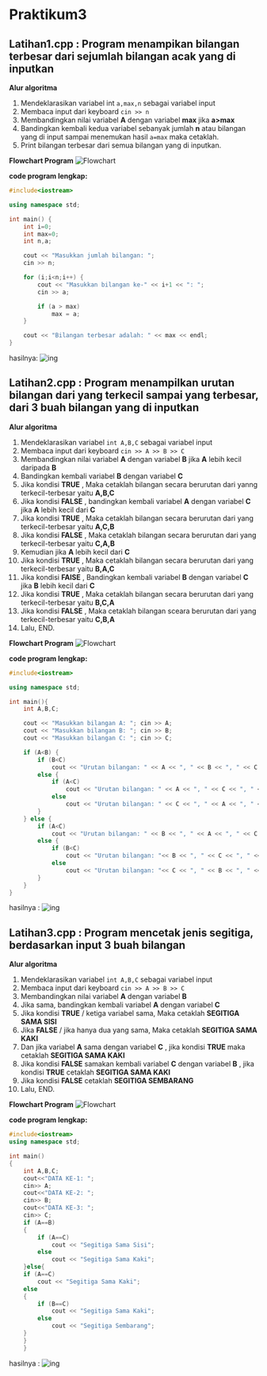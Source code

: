 # Praktikum3

## Latihan1.cpp : Program menampikan bilangan terbesar dari sejumlah bilangan acak yang di inputkan

**Alur algoritma**
1. Mendeklarasikan variabel int `a,max,n` sebagai variabel input
2. Membaca input dari keyboard `cin >> n`
3. Membandingkan nilai variabel **A** dengan variabel **max** jika **a>max**
4. Bandingkan kembali kedua variabel sebanyak jumlah **n** atau bilangan yang di input sampai menemukan hasil `a=max` maka cetaklah.
5. Print bilangan terbesar dari semua bilangan yang di inputkan.

**Flowchart Program**
![Flowchart](https://raw.githubusercontent.com/putrintans/Praktikum3/master/Latihan1/Flowchart1.png)

**code program lengkap:**
```c++
#include<iostream>

using namespace std;

int main() {
    int i=0;
    int max=0;
    int n,a;

    cout << "Masukkan jumlah bilangan: ";
    cin >> n;

    for (i;i<n;i++) {
        cout << "Masukkan bilangan ke-" << i+1 << ": ";
        cin >> a;

        if (a > max)
            max = a;
    }

    cout << "Bilangan terbesar adalah: " << max << endl;
}
```

hasilnya:
![ing](https://raw.githubusercontent.com/putrintans/Praktikum3/master/Latihan1/Hasil1.png)

## Latihan2.cpp : Program menampilkan urutan bilangan dari yang terkecil sampai yang terbesar, dari 3 buah bilangan yang di inputkan

**Alur algoritma**
1. Mendeklarasikan variabel `int A,B,C` sebagai variabel input
2. Membaca input dari keyboard `cin >> A >> B >> C`
3. Membandingkan nilai variabel **A** dengan variabel **B** jika **A** lebih kecil daripada **B**
4. Bandingkan kembali variabel **B** dengan variabel **C**
5. Jika kondisi **TRUE** , Maka cetaklah bilangan secara berurutan dari yanng terkecil-terbesar yaitu **A,B,C**
6. Jika kondisi **FALSE** , bandingkan kembali variabel **A** dengan variabel **C** jika **A** lebih kecil dari **C**
7. Jika kondisi **TRUE** , Maka cetaklah bilangan secara berurutan dari yang terkecil-terbesar yaitu **A,C,B**
8. Jika kondisi **FALSE** , Maka cetaklah bilangan secara berurutan dari yang terkecil-terbesar yaitu **C,A,B**
9. Kemudian jika **A** lebih kecil dari **C**
10. Jika kondisi **TRUE** , Maka cetaklah bilangan secara berurutan dari yang terkecil-terbesar yaitu **B,A,C**
11. Jika kondisi **FAlSE** , Bandingkan kembali variabel **B** dengan variabel **C** jika **B** lebih kecil dari **C**
12. Jika kondisi **TRUE** , Maka cetaklah bilangan secara berurutan dari yang terkecil-terbesar yaitu **B,C,A**
13. Jika kondisi **FALSE** , Maka cetaklah bilangan sceara berurutan dari yang terkecil-terbesar yaitu **C,B,A**
14. Lalu, END.

**Flowchart Program**
![Flowchart](https://raw.githubusercontent.com/putrintans/Praktikum3/master/Latihan2/Flowchart2.png)

**code program lengkap:**
```c++
#include<iostream>

using namespace std;

int main(){
    int A,B,C;

    cout << "Masukkan bilangan A: "; cin >> A;
    cout << "Masukkan bilangan B: "; cin >> B;
    cout << "Masukkan bilangan C: "; cin >> C;

    if (A<B) {
        if (B<C)
            cout << "Urutan bilangan: " << A << ", " << B << ", " << C << endl;
        else {
            if (A<C)
                cout << "Urutan bilangan: " << A << ", " << C << ", " << B << endl;
            else
                cout << "Urutan bilangan: " << C << ", " << A << ", " << B << endl;
        }
    } else {
        if (A<C)
            cout << "Urutan bilangan: " << B << ", " << A << ", " << C << endl;
        else {
            if (B<C)
                cout << "Urutan bilangan: "<< B << ", " << C << ", " << A << endl;
            else
                cout << "Urutan bilangan: "<< C << ", " << B << ", " << A << endl;
        }
    }
}
```

hasilnya :
![ing](https://raw.githubusercontent.com/putrintans/Praktikum3/master/Latihan2/Hasil2.png)

## Latihan3.cpp : Program mencetak jenis segitiga, berdasarkan input 3 buah bilangan

**Alur algoritma**
1. Mendeklarasikan variabel `int A,B,C` sebagai variabel input
2. Membaca input dari keyboard `cin >> A >> B >> C`
3. Membandingkan nilai variabel **A** dengan variabel **B**
4. Jika sama, bandingkan kembali variabel **A** dengan variabel **C**
5. Jika kondisi **TRUE** / ketiga variabel sama, Maka cetaklah **SEGITIGA SAMA SISI**
6. Jika **FALSE** / jika hanya dua yang sama, Maka cetaklah **SEGITIGA SAMA KAKI**
7. Dan jika variabel **A** sama dengan variabel **C** , jika kondisi **TRUE** maka cetaklah **SEGITIGA SAMA KAKI**
8. Jika kondisi **FALSE** samakan kembali  variabel **C** dengan variabel **B** , jika kondisi **TRUE** cetaklah  **SEGITIGA SAMA KAKI**
9. Jika kondisi **FALSE** cetaklah **SEGITIGA SEMBARANG**
10. Lalu, END.

**Flowchart Program**
![Flowchart](https://raw.githubusercontent.com/putrintans/Praktikum3/master/Latihan3/Flowchart3.png)

**code program lengkap:**
```c++
#include<iostream>
using namespace std;

int main()
{
    int A,B,C;
    cout<<"DATA KE-1: ";
    cin>> A;
    cout<<"DATA KE-2: ";
    cin>> B;
    cout<<"DATA KE-3: ";
    cin>> C;
    if (A==B)
    {
        if (A==C)
            cout << "Segitiga Sama Sisi";
        else
            cout << "Segitiga Sama Kaki";
    }else{
    if (A==C)
        cout << "Segitiga Sama Kaki";
    else
    {
        if (B==C)
            cout << "Segitiga Sama Kaki";
        else
            cout << "Segitiga Sembarang";
    }
    }
    }
```

hasilnya :
![ing](https://raw.githubusercontent.com/putrintans/Praktikum3/master/Latihan3/Hasil3.png)
